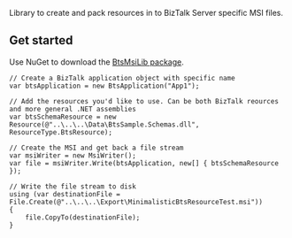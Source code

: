 Library to create and pack resources in to BizTalk Server specific MSI files.

## Get started ##
Use NuGet to download the [BtsMsiLib package](https://www.nuget.org/packages/BtsMsiLib/).
 
	// Create a BizTalk application object with specific name
	var btsApplication = new BtsApplication("App1");
	
	// Add the resources you'd like to use. Can be both BizTalk reources and more general .NET assemblies
	var btsSchemaResource = new Resource(@"..\..\..\Data\BtsSample.Schemas.dll", ResourceType.BtsResource);
	
	// Create the MSI and get back a file stream
	var msiWriter = new MsiWriter();
	var file = msiWriter.Write(btsApplication, new[] { btsSchemaResource });
	
	// Write the file stream to disk
	using (var destinationFile = File.Create(@"..\..\..\Export\MinimalisticBtsResourceTest.msi"))
	{
		file.CopyTo(destinationFile);
	}
